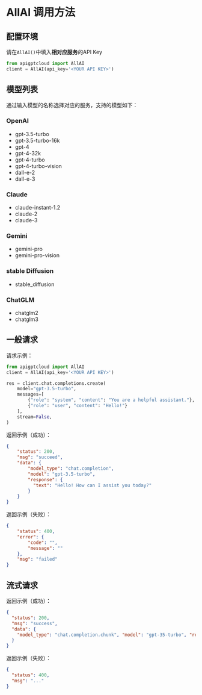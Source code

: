 # AllAI 调用方法

## 配置环境
请在`AllAI()`中填入**相对应服务**的API Key
```python
from apigptcloud import AllAI
client = AllAI(api_key='<YOUR API KEY>')
```

## 模型列表
通过输入模型的名称选择对应的服务，支持的模型如下：

### OpenAI
- gpt-3.5-turbo
- gpt-3.5-turbo-16k
- gpt-4
- gpt-4-32k
- gpt-4-turbo
- gpt-4-turbo-vision
- dall-e-2
- dall-e-3

### Claude
- claude-instant-1.2
- claude-2
- claude-3

### Gemini
- gemini-pro
- gemini-pro-vision

### stable Diffusion
- stable_diffusion

### ChatGLM
- chatglm2
- chatglm3


## 一般请求
请求示例：  
```python
from apigptcloud import AllAI
client = AllAI(api_key='<YOUR API KEY>')

res = client.chat.completions.create(
    model="gpt-3.5-turbo",
    messages=[
        {"role": "system", "content": "You are a helpful assistant."},
        {"role": "user", "content": "Hello!"}
    ],
    stream=False,
)
```

返回示例（成功）：
```json
{
    "status": 200,
    "msg": "succeed",
    "data": {
        "model_type": "chat.completion",
        "model": "gpt-3.5-turbo",
        "response": {
          "text": "Hello! How can I assist you today?"
        } 
    }
}
```
返回示例（失败）：
```json
{
    "status": 400,
    "error": {
        "code": "",
        "message": ""
    },
    "msg": "failed"
}
```

## 流式请求
返回示例（成功）：
```json
{
  "status": 200, 
  "msg": "success", 
  "data": {
    "model_type": "chat.completion.chunk", "model": "gpt-35-turbo", "response": {"text": "hello"}
  }
}
```
返回示例（失败）：
```json
{
  "status": 400, 
  "msg": "..."
}
```
